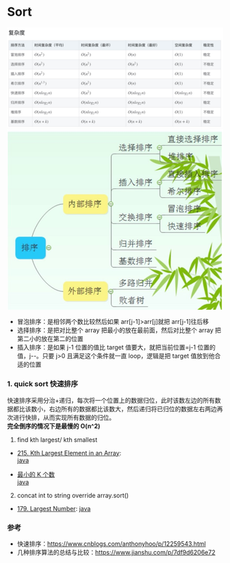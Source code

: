 # Sort

![Alt text](/images/排序bigo.jpg)
![Alt text](/images/排序分类.jpg)

- 冒泡排序：是相邻两个数比较然后如果 arr[j-1]>arr[j]就把 arr[j-1]往后移
- 选择排序：是把对比整个 array 把最小的放在最前面，然后对比整个 array 把第二小的放在第二的位置
- 插入排序：是如果 j-1 位置的值比 target 值要大，就把当前位置=j-1 位置的值，j--。只要 j>0 且满足这个条件就一直 loop，逻辑是把 target 值放到他合适的位置

### 1. quick sort 快速排序

快速排序采用分治+递归，每次将一个位置上的数据归位，此时该数左边的所有数据都比该数小，右边所有的数据都比该数大，然后递归将已归位的数据左右两边再次进行快排，从而实现所有数据的归位。  
**完全倒序的情况下是最慢的 O(n^2)**

1. find kth largest/ kth smallest

- [215. Kth Largest Element in an Array](https://leetcode.com/problems/kth-largest-element-in-an-array/):  
  [java](/solution_java/0215_Kth_Largest_Element_in_an_Array.java)

- [最小的 K 个数](https://books.halfrost.com/leetcode/ChapterFour/0200~0299/0215.Kth-Largest-Element-in-an-Array/)  
  [java](/牛客网/最小的K个数.java)

2. concat int to string override array.sort()

- [179. Largest Number](https://leetcode.com/problems/largest-number/):
  [java](/solution_java/0179_Largest_Number.java)

### 参考

- 快速排序：https://www.cnblogs.com/anthonyhoo/p/12259543.html
- 几种排序算法的总结与比较：https://www.jianshu.com/p/7df9d6206e72
